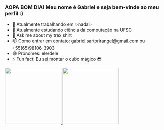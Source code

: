 ### AOPA BOM DIA! Meu nome é Gabriel e seja bem-vinde ao meu perfil :)

- 🔭 Atualmente trabalhando em ✨nada✨
- 🌱 Atualmente estudando ciência da computação na UFSC
- 💬 Ask me about my trex shirt
- 📫 Como entrar em contato: gabriel.sartorirangel@gmail.com ou +55(65)98106-3903
- 😄 Pronomes: ele/dele
- ⚡ Fun fact: Eu sei montar o cubo mágico 😎

 <div>
  <a href="https://github.com/gabisartori">
  <img height="180em" src="https://github-readme-stats.vercel.app/api?username=gabisartori&locale=pt-br&show_icons=true&theme=tokyonight&include_all_commits=true&count_private=true"/>
  </a>
  <a href="https://github.com/gabisartori">
  <img height="180em" src="https://github-readme-stats.vercel.app/api/top-langs/?username=gabisartori&locale=pt-br&layout=compact&langs_count=7&theme=tokyonight"/>
  </a>
</div>
